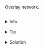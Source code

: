 Overlay network.


<br>
<details><summary>Info</summary>
<br>

```plain
To ssh use `ssh host-name` command.
```

</details>

<br>
<details><summary>Tip</summary>
<br>

```plain
Use -d (detached) flag when running the container.
Documentation - https://docs.docker.com/network/#published-ports.

If you include the localhost IP address (127.0.0.1) with the publish flag, only the Docker host can access the published container port.
```

</details>


<br>
<details><summary>Solution</summary>
<br>

<br>

Make a request to `ubuntu-1:80`:

<br>

```plain
curl ubuntu-1:80
```

<br>

Make a request to `ubuntu-1:81`:

<br>

```plain
curl ubuntu-1:81
```{{exec}}

</details>